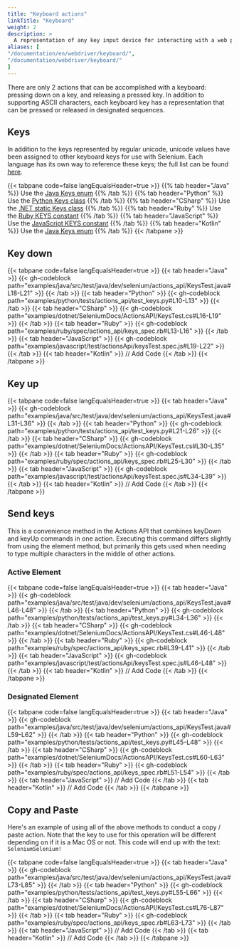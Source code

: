 ```yaml
---
title: "Keyboard actions"
linkTitle: "Keyboard"
weight: 2
description: >
  A representation of any key input device for interacting with a web page.
aliases: [
"/documentation/en/webdriver/keyboard/",
"/documentation/webdriver/keyboard/"
]
---
```


There are only 2 actions that can be accomplished with a keyboard:
pressing down on a key, and releasing a pressed key.
In addition to supporting ASCII characters, each keyboard key has
a representation that can be pressed or released in designated sequences.

## Keys

In addition to the keys represented by regular unicode, 
unicode values have been assigned to other keyboard keys for use with Selenium. 
Each language has its own way to reference these keys; the full list can be found
[here](https://www.w3.org/TR/webdriver/#keyboard-actions).

{{< tabpane code=false langEqualsHeader=true >}}
    {{% tab header="Java" %}}
Use the [Java Keys enum](https://github.com/SeleniumHQ/selenium/blob/selenium-4.2.0/java/src/org/openqa/selenium/Keys.java#L28)
    {{% /tab %}}
    {{% tab header="Python" %}}
Use the [Python Keys class](https://github.com/SeleniumHQ/selenium/blob/selenium-4.2.0/py/selenium/webdriver/common/keys.py#L23)
    {{% /tab %}}
    {{% tab header="CSharp" %}}
Use the [.NET static Keys class](https://github.com/SeleniumHQ/selenium/blob/selenium-4.2.0/dotnet/src/webdriver/Keys.cs#L28)
    {{% /tab %}}
    {{% tab header="Ruby" %}}
Use the [Ruby KEYS constant](https://github.com/SeleniumHQ/selenium/blob/selenium-4.2.0/rb/lib/selenium/webdriver/common/keys.rb#L28)
    {{% /tab %}}
    {{% tab header="JavaScript" %}}
Use the [JavaScript KEYS constant](https://github.com/SeleniumHQ/selenium/blob/selenium-4.2.0/javascript/node/selenium-webdriver/lib/input.js#L44)
   {{% /tab %}}
    {{% tab header="Kotlin" %}}
Use the [Java Keys enum](https://github.com/SeleniumHQ/selenium/blob/selenium-4.2.0/java/src/org/openqa/selenium/Keys.java#L28)
    {{% /tab %}}
{{< /tabpane >}}

## Key down

{{< tabpane code=false langEqualsHeader=true >}}
{{< tab header="Java" >}}
{{< gh-codeblock path="examples/java/src/test/java/dev/selenium/actions_api/KeysTest.java#L18-L21" >}}
{{< /tab >}}
{{< tab header="Python" >}}
{{< gh-codeblock path="examples/python/tests/actions_api/test_keys.py#L10-L13" >}}
{{< /tab >}}
{{< tab header="CSharp" >}}
{{< gh-codeblock path="examples/dotnet/SeleniumDocs/ActionsAPI/KeysTest.cs#L16-L19" >}}
{{< /tab >}}
{{< tab header="Ruby" >}}
{{< gh-codeblock path="examples/ruby/spec/actions_api/keys_spec.rb#L13-L16" >}}
{{< /tab >}}
{{< tab header="JavaScript" >}}
{{< gh-codeblock path="examples/javascript/test/actionsApi/keysTest.spec.js#L19-L22" >}}
{{< /tab >}}
{{< tab header="Kotlin" >}}
// Add Code
{{< /tab >}}
{{< /tabpane >}}

## Key up

{{< tabpane code=false langEqualsHeader=true >}}
{{< tab header="Java" >}}
{{< gh-codeblock path="examples/java/src/test/java/dev/selenium/actions_api/KeysTest.java#L31-L36" >}}
{{< /tab >}}
{{< tab header="Python" >}}
{{< gh-codeblock path="examples/python/tests/actions_api/test_keys.py#L21-L26" >}}
{{< /tab >}}
{{< tab header="CSharp" >}}
{{< gh-codeblock path="examples/dotnet/SeleniumDocs/ActionsAPI/KeysTest.cs#L30-L35" >}}
{{< /tab >}}
{{< tab header="Ruby" >}}
{{< gh-codeblock path="examples/ruby/spec/actions_api/keys_spec.rb#L25-L30" >}}
{{< /tab >}}
{{< tab header="JavaScript" >}}
{{< gh-codeblock path="examples/javascript/test/actionsApi/keysTest.spec.js#L34-L39" >}}
{{< /tab >}}
{{< tab header="Kotlin" >}}
// Add Code
{{< /tab >}}
{{< /tabpane >}}

## Send keys

This is a convenience method in the Actions API that combines keyDown and keyUp commands in one action.
Executing this command differs slightly from using the element method, but
primarily this gets used when needing to type multiple characters in the middle of other actions.

### Active Element

{{< tabpane code=false langEqualsHeader=true >}}
{{< tab header="Java" >}}
{{< gh-codeblock path="examples/java/src/test/java/dev/selenium/actions_api/KeysTest.java#L46-L48" >}}
{{< /tab >}}
{{< tab header="Python" >}}
{{< gh-codeblock path="examples/python/tests/actions_api/test_keys.py#L34-L36" >}}
{{< /tab >}}
{{< tab header="CSharp" >}}
{{< gh-codeblock path="examples/dotnet/SeleniumDocs/ActionsAPI/KeysTest.cs#L46-L48" >}}
{{< /tab >}}
{{< tab header="Ruby" >}}
{{< gh-codeblock path="examples/ruby/spec/actions_api/keys_spec.rb#L39-L41" >}}
{{< /tab >}}
{{< tab header="JavaScript" >}}
{{< gh-codeblock path="examples/javascript/test/actionsApi/keysTest.spec.js#L46-L48" >}}
{{< /tab >}}
{{< tab header="Kotlin" >}}
// Add Code
{{< /tab >}}
{{< /tabpane >}}

### Designated Element

{{< tabpane code=false langEqualsHeader=true >}}
{{< tab header="Java" >}}
{{< gh-codeblock path="examples/java/src/test/java/dev/selenium/actions_api/KeysTest.java#L59-L62" >}}
{{< /tab >}}
{{< tab header="Python" >}}
{{< gh-codeblock path="examples/python/tests/actions_api/test_keys.py#L45-L48" >}}
{{< /tab >}}
{{< tab header="CSharp" >}}
{{< gh-codeblock path="examples/dotnet/SeleniumDocs/ActionsAPI/KeysTest.cs#L60-L63" >}}
{{< /tab >}}
{{< tab header="Ruby" >}}
{{< gh-codeblock path="examples/ruby/spec/actions_api/keys_spec.rb#L51-L54" >}}
{{< /tab >}}
{{< tab header="JavaScript" >}}
// Add Code
{{< /tab >}}
{{< tab header="Kotlin" >}}
// Add Code
{{< /tab >}}
{{< /tabpane >}}

## Copy and Paste

Here's an example of using all of the above methods to conduct a copy / paste action.
Note that the key to use for this operation will be different depending on if it is a Mac OS or not.
This code will end up with the text: `SeleniumSelenium!`

{{< tabpane code=false langEqualsHeader=true >}}
{{< tab header="Java" >}}
{{< gh-codeblock path="examples/java/src/test/java/dev/selenium/actions_api/KeysTest.java#L73-L85" >}}
{{< /tab >}}
{{< tab header="Python" >}}
{{< gh-codeblock path="examples/python/tests/actions_api/test_keys.py#L55-L66" >}}
{{< /tab >}}
{{< tab header="CSharp" >}}
{{< gh-codeblock path="examples/dotnet/SeleniumDocs/ActionsAPI/KeysTest.cs#L76-L87" >}}
{{< /tab >}}
{{< tab header="Ruby" >}}
{{< gh-codeblock path="examples/ruby/spec/actions_api/keys_spec.rb#L63-L73" >}}
{{< /tab >}}
{{< tab header="JavaScript" >}}
// Add Code
{{< /tab >}}
{{< tab header="Kotlin" >}}
// Add Code
{{< /tab >}}
{{< /tabpane >}}
